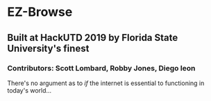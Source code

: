 # EZ-Browse

## Built at HackUTD 2019 by Florida State University's finest

### Contributors: Scott Lombard, Robby Jones, Diego leon

There's no argument as to *if* the internet is essential to functioning in today's world...
